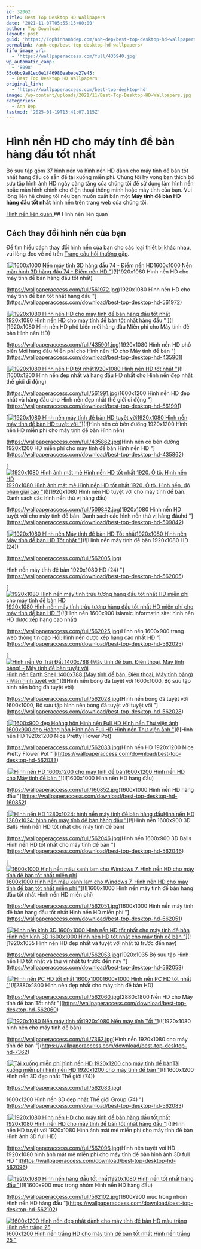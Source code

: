 ```yaml
---
id: 32062
title: Best Top Desktop HD Wallpapers
date: '2021-11-07T05:55:15+00:00'
author: Top Download
layout: post
guid: 'https://Tophinhanhdep.com/anh-dep/best-top-desktop-hd-wallpapers/'
permalink: /anh-dep/best-top-desktop-hd-wallpapers/
fifu_image_url:
  - 'https://wallpaperaccess.com/full/435940.jpg'
wp_automatic_camp:
  - '8098'
55c6bc9a81ec0e1f46980eabebe27e45:
  - Best Top Desktop HD Wallpapers
original_link:
  - 'https://wallpaperaccess.com/best-top-desktop-hd'
image: /wp-content/uploads/2021/11/Best-Top-Desktop-HD-Wallpapers.jpg
categories:
  - Ảnh Đẹp
lastmod: '2025-01-19T13:41:07.115Z'
---
```

# Hình nền HD cho máy tính để bàn hàng đầu tốt nhất

Bộ sưu tập gồm 37 hình nền và hình nền HD dành cho máy tính để bàn tốt nhất hàng đầu có sẵn để tải xuống miễn phí. Chúng tôi hy vọng bạn thích bộ sưu tập hình ảnh HD ngày càng tăng của chúng tôi để sử dụng làm hình nền hoặc màn hình chính cho điện thoại thông minh hoặc máy tính của bạn. Vui lòng liên hệ chúng tôi nếu bạn muốn xuất bản một **Máy tính để bàn HD hàng đầu tốt nhất** hình nền trên trang web của chúng tôi.

[Hình nền liên quan ](#related) ## Hình nền liên quan

## Cách thay đổi hình nền của bạn

Để tìm hiểu cách thay đổi hình nền của bạn cho các loại thiết bị khác nhau, vui lòng đọc về nó trên [Trang câu hỏi thường gặp](https://tophinhanhdep.com/faq/).

  
[[![1600x1000 Nền máy tính 3D hàng đầu 74 - Điểm nền HD](https://wallpaperaccess.com/full/435940.jpg)1600x1000 Nền màn hình 3D hàng đầu 74 - Điểm nền HD "](https://wallpaperaccess.com/download/best-top-desktop-hd-435940)](![1920x1080 Hình nền HD cho máy tính để bàn hàng đầu tốt nhất)

(https://wallpaperaccess.com/full/561972.jpg)1920x1080 Hình nền HD cho máy tính để bàn tốt nhất hàng đầu "](https://wallpaperaccess.com/download/best-top-desktop-hd-561972)

[[![1920x1080 Hình nền HD cho máy tính để bàn hàng đầu tốt nhất](https://wallpaperaccess.com/full/561973.jpg)1920x1080 Hình nền HD cho máy tính để bàn tốt nhất hàng đầu " ](https://wallpaperaccess.com/download/best-top-desktop-hd-561973)](![1920x1080 Hình nền HD phổ biến mới hàng đầu Miễn phí cho Máy tính để bàn Hình nền HD)

(https://wallpaperaccess.com/full/435901.jpg)1920x1080 Hình nền HD phổ biến Mới hàng đầu Miễn phí cho Hình nền HD cho Máy tính để bàn "](https://wallpaperaccess.com/download/best-top-desktop-hd-435901)

[[![1920x1080 Hình nền HD tốt nhất](https://wallpaperaccess.com/full/561981.jpg)1920x1080 Hình nền HD tốt nhất "](https://wallpaperaccess.com/download/best-top-desktop-hd-561981)](![1600x1200 Hình nền đẹp nhất và hàng đầu HD nhất cho Hình nền đẹp nhất thế giới di động)

(https://wallpaperaccess.com/full/561991.jpg)1600x1200 Hình nền HD đẹp nhất và hàng đầu cho Hình nền đẹp nhất thế giới di động "](https://wallpaperaccess.com/download/best-top-desktop-hd-561991)

[[![1920x1080 Hình nền máy tính để bàn HD tuyệt vời](https://wallpaperaccess.com/full/561994.jpg)1920x1080 Hình nền máy tính để bàn HD tuyệt vời "](https://wallpaperaccess.com/download/best-top-desktop-hd-561994)](![Hình nền cỏ bên đường 1920x1200 Hình nền HD miễn phí cho máy tính để bàn Hình nền)

(https://wallpaperaccess.com/full/435862.jpg)Hình nền cỏ bên đường 1920x1200 HD miễn phí cho máy tính để bàn Hình nền HD "](https://wallpaperaccess.com/download/best-top-desktop-hd-435862)

[[![1920x1080 Hình ảnh mát mẻ Hình nền HD tốt nhất 1920. Ô tô.  Hình nền HD](https://wallpaperaccess.com/full/561997.jpg)1920x1080 Hình ảnh mát mẻ Hình nền HD tốt nhất 1920. Ô tô. Hình nền, độ phân giải cao "](https://wallpaperaccess.com/download/best-top-desktop-hd-561997)](![1920x1080 Hình nền HD tuyệt vời cho máy tính để bàn.  Danh sách các hình nền thú vị hàng đầu)

(https://wallpaperaccess.com/full/509842.jpg)1920x1080 Hình nền HD tuyệt vời cho máy tính để bàn. Danh sách các hình nền thú vị hàng đầuhd "](https://wallpaperaccess.com/download/best-top-desktop-hd-509842)

[[![1920x1080 Hình nền Máy tính để bàn HD Tốt nhất](https://wallpaperaccess.com/full/561999.jpg)1920x1080 Hình nền Máy tính để bàn HD Tốt nhất "](https://wallpaperaccess.com/download/best-top-desktop-hd-561999)](![Hình nền máy tính để bàn 1920x1080 HD (24))

(https://wallpaperaccess.com/full/562005.jpg)

Hình nền máy tính để bàn 1920x1080 HD (24) "](https://wallpaperaccess.com/download/best-top-desktop-hd-562005)

[[![1920x1080 Hình nền máy tính trừu tượng hàng đầu tốt nhất HD miễn phí cho máy tính để bàn HD](https://wallpaperaccess.com/full/562020.jpg)1920x1080 Hình nền máy tính trừu tượng hàng đầu tốt nhất HD miễn phí cho máy tính để bàn HD "](https://wallpaperaccess.com/download/best-top-desktop-hd-562020)](![Hình nền 1600x900 islamic Informatin site: hình nền HD được xếp hạng cao nhất)

(https://wallpaperaccess.com/full/562025.jpg)Hình nền 1600x900 trang web thông tin đạo Hồi: hình nền được xếp hạng cao nhất HD "](https://wallpaperaccess.com/download/best-top-desktop-hd-562025)

[[![Hình nền Vỏ Trái Đất 1400x788 (Máy tính để bàn, Điện thoại, Máy tính bảng) - Máy tính để bàn tuyệt vời](https://wallpaperaccess.com/full/562027.jpg)Hình nền Earth Shell 1400x788 (Máy tính để bàn, Điện thoại, Máy tính bảng) - Màn hình tuyệt vời "](https://wallpaperaccess.com/download/best-top-desktop-hd-562027)](![Hình nền bóng đá tuyệt vời 1600x1000, Bộ sưu tập hình nền bóng đá tuyệt vời)

(https://wallpaperaccess.com/full/562028.jpg)Hình nền bóng đá tuyệt vời 1600x1000, Bộ sưu tập hình nền bóng đá tuyệt vời tuyệt vời "](https://wallpaperaccess.com/download/best-top-desktop-hd-562028)

[[![1600x900 đẹp Hoàng hôn Hình nền Full HD Hình nền Thư viện ảnh](https://wallpaperaccess.com/full/562029.jpg)1600x900 đẹp Hoàng hôn Hình nền Full HD Hình nền Thư viện ảnh "](https://wallpaperaccess.com/download/best-top-desktop-hd-562029)](![Hình nền HD 1920x1200 Nice Pretty Flower Pot)

(https://wallpaperaccess.com/full/562033.jpg)Hình nền HD 1920x1200 Nice Pretty Flower Pot " ](https://wallpaperaccess.com/download/best-top-desktop-hd-562033)

[[![Hình nền HD 1600x1200 cho máy tính để bàn](https://wallpaperaccess.com/full/562042.jpg)1600x1200 Hình nền HD cho Máy tính để bàn "](https://wallpaperaccess.com/download/best-top-desktop-hd-562042)](![1600x1000 Hình nền HD hàng đầu)

(https://wallpaperaccess.com/full/160852.jpg)1600x1000 Hình nền HD hàng đầu "](https://wallpaperaccess.com/download/best-top-desktop-hd-160852)

[[![Hình nền HD 1280x1024: hình nền máy tính để bàn hàng đầu](https://wallpaperaccess.com/full/436185.jpg)Hình nền HD 1280x1024: hình nền máy tính để bàn hàng đầu "](https://wallpaperaccess.com/download/best-top-desktop-hd-436185)](![Hình nền 1600x900 3D Balls Hình nền HD tốt nhất cho máy tính để bàn)

(https://wallpaperaccess.com/full/562046.jpg)Hình nền 1600x900 3D Balls Hình nền HD tốt nhất cho máy tính để bàn "](https://wallpaperaccess.com/download/best-top-desktop-hd-562046)

[[![1600x1000 Hình nền màu xanh lam cho Windows 7.  Hình nền HD cho máy tính để bàn tốt nhất miễn phí](https://wallpaperaccess.com/full/562048.jpg)1600x1000 Hình nền màu xanh lam cho Windows 7. Hình nền HD cho máy tính để bàn tốt nhất miễn phí "](https://wallpaperaccess.com/download/best-top-desktop-hd-562048)](![1600x1000 Hình nền máy tính để bàn hàng đầu tốt nhất Hình nền HD miễn phí)

(https://wallpaperaccess.com/full/562051.jpg)1600x1000 Hình nền máy tính để bàn hàng đầu tốt nhất Hình nền HD miễn phí "](https://wallpaperaccess.com/download/best-top-desktop-hd-562051)

[[![Hình nền kính 3D 1600x1000 Hình nền HD tốt nhất cho máy tính để bàn](https://wallpaperaccess.com/full/562052.jpg) Hình nền kính 3D 1600x1000 Hình nền HD tốt nhất cho máy tính để bàn "](https://wallpaperaccess.com/download/best-top-desktop-hd-562052)](![1920x1035 Hình nền HD đẹp nhất và tuyệt vời nhất từ ​​trước đến nay)

(https://wallpaperaccess.com/full/562053.jpg)1920x1035 Bộ sưu tập Hình nền HD tốt nhất và thú vị nhất từ ​​trước đến nay "](https://wallpaperaccess.com/download/best-top-desktop-hd-562053)

[[![Hình nền PC HD tốt nhất 1600x1000](https://wallpaperaccess.com/full/562054.jpg)1600x1000 Hình nền PC HD tốt nhất "](https://wallpaperaccess.com/download/best-top-desktop-hd-562054)](![2880x1800 Hình nền đẹp nhất cho máy tính để bàn HD)

(https://wallpaperaccess.com/full/562060.jpg)2880x1800 Nền HD cho Máy tính để bàn Tốt nhất "](https://wallpaperaccess.com/download/best-top-desktop-hd-562060)

[[![1920x1080 Nền máy tính tốt](https://wallpaperaccess.com/full/562066.jpg)1920x1080 Nền máy tính Tốt "](https://wallpaperaccess.com/download/best-top-desktop-hd-562066)](![1920x1080 hình nền cho máy tính để bàn)

(https://wallpaperaccess.com/full/7362.jpg)Hình nền 1920x1080 cho máy tính để bàn "](https://wallpaperaccess.com/download/best-top-desktop-hd-7362)

[[![Tải xuống miễn phí hình nền HD 1920x1200 cho máy tính để bàn](https://wallpaperaccess.com/full/436188.jpg)Tải xuống miễn phí hình nền HD 1920x1200 cho máy tính để bàn "](https://wallpaperaccess.com/download/best-top-desktop-hd-436188)](![1600x1200 Hình nền 3D đẹp nhất Thế giới (74))

(https://wallpaperaccess.com/full/562083.jpg)

1600x1200 Hình nền 3D đẹp nhất Thế giới Group (74) "](https://wallpaperaccess.com/download/best-top-desktop-hd-562083)

[[![1920x1080 Hình nền HD cho máy tính để bàn hàng đầu tốt nhất](https://wallpaperaccess.com/full/562087.jpg)1920x1080 Hình nền HD cho máy tính để bàn tốt nhất hàng đầu "](https://wallpaperaccess.com/download/best-top-desktop-hd-562087)](![Hình nền HD tuyệt vời 1920x1080 Hình ảnh mát mẻ miễn phí cho máy tính để bàn Hình ảnh 3D full HD)

(https://wallpaperaccess.com/full/562096.jpg)Hình nền tuyệt vời HD 1920x1080 hình ảnh mát mẻ miễn phí cho máy tính để bàn hình ảnh 3D full HD "](https://wallpaperaccess.com/download/best-top-desktop-hd-562096)

[[![1920x1080 Hình nền hàng đầu tốt nhất](https://wallpaperaccess.com/full/562098.jpg)1920x1080 Hình nền tốt nhất hàng đầu "](https://wallpaperaccess.com/download/best-top-desktop-hd-562098)](![1600x900 mục trong nhóm Hình nền HD hàng đầu)

(https://wallpaperaccess.com/full/562102.jpg)1600x900 mục trong nhóm Hình nền HD hàng đầu "](https://wallpaperaccess.com/download/best-top-desktop-hd-562102)

[![1600x1200 Hình nền đẹp nhất dành cho máy tính để bàn HD màu trắng Hình nền trắng 25](https://wallpaperaccess.com/full/562109.jpg)1600x1200 Hình nền trắng HD cho máy tính để bàn tốt nhất Hình nền trắng 25 "](https://wallpaperaccess.com/download/best-top-desktop-hd-562109)
